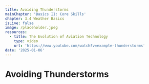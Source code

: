 ```yaml
---
title: Avoiding Thunderstorms
mainChapter: 'Basics II: Core Skills'
chapter: 3.4 Weather Basics
isLive: false
image: /placeholder.jpeg
resources:
  - title: The Evolution of Aviation Technology
    type: video
    url: 'https://www.youtube.com/watch?v=example-thunderstorms'
date: '2025-01-06'
---
```


# Avoiding Thunderstorms
